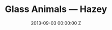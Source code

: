---
title: Glass Animals — Hazey
date: 2013-09-03 00:00:00 Z
categories:
- promo
position: 9
is-front: false
image: "/uploads/glass-animals-hazey.jpg"
vimeo: 73727790
director: Georgia Hudson
production-company: Agile Films
equipment: Arri Alexa 4:3 Anamorphic
awards: Nominated for Best Cinematography BMVA 2015
layout: project
---